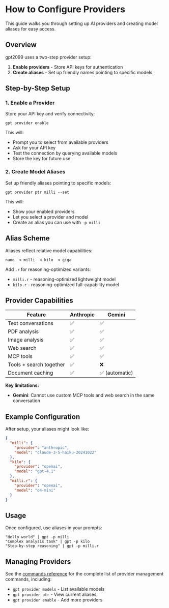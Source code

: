 # How to Configure Providers

This guide walks you through setting up AI providers and creating model aliases for easy access.

## Overview

gpt2099 uses a two-step provider setup:

1. **Enable providers** - Store API keys for authentication
2. **Create aliases** - Set up friendly names pointing to specific models

## Step-by-Step Setup

### 1. Enable a Provider

Store your API key and verify connectivity:

```nushell
gpt provider enable
```

This will:

- Prompt you to select from available providers
- Ask for your API key
- Test the connection by querying available models
- Store the key for future use

### 2. Create Model Aliases

Set up friendly aliases pointing to specific models:

```nushell
gpt provider ptr milli --set
```

This will:

- Show your enabled providers
- Let you select a provider and model
- Create an alias you can use with `-p milli`

## Alias Scheme

Aliases reflect relative model capabilities:

```
nano  < milli  < kilo  < giga
```

Add `.r` for reasoning-optimized variants:

- `milli.r` - reasoning-optimized lightweight model
- `kilo.r` - reasoning-optimized full-capability model

## Provider Capabilities

| Feature                 | Anthropic | Gemini         |
| ----------------------- | --------- | -------------- |
| Text conversations      | ✅        | ✅             |
| PDF analysis            | ✅        | ✅             |
| Image analysis          | ✅        | ✅             |
| Web search              | ✅        | ✅             |
| MCP tools               | ✅        | ✅             |
| Tools + search together | ✅        | ❌             |
| Document caching        | ✅        | ✅ (automatic) |

**Key limitations:**

- **Gemini**: Cannot use custom MCP tools and web search in the same conversation

## Example Configuration

After setup, your aliases might look like:

```json
{
  "milli": {
    "provider": "anthropic",
    "model": "claude-3-5-haiku-20241022"
  },
  "kilo": {
    "provider": "openai",
    "model": "gpt-4.1"
  },
  "milli.r": {
    "provider": "openai",
    "model": "o4-mini"
  }
}
```

## Usage

Once configured, use aliases in your prompts:

```nushell
"Hello world" | gpt -p milli
"Complex analysis task" | gpt -p kilo
"Step-by-step reasoning" | gpt -p milli.r
```

## Managing Providers

See the [commands reference](../commands.md#gpt-provider) for the complete list of provider
management commands, including:

- `gpt provider models` - List available models
- `gpt provider ptr` - View current aliases
- `gpt provider enable` - Add more providers
